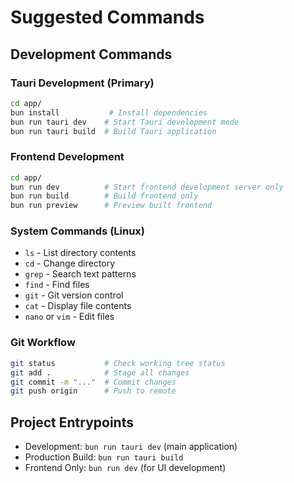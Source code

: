 # Suggested Commands

## Development Commands

### Tauri Development (Primary)
```bash
cd app/
bun install           # Install dependencies
bun run tauri dev    # Start Tauri development mode
bun run tauri build  # Build Tauri application
```

### Frontend Development
```bash
cd app/
bun run dev          # Start frontend development server only
bun run build        # Build frontend only
bun run preview      # Preview built frontend
```

### System Commands (Linux)
- `ls` - List directory contents
- `cd` - Change directory
- `grep` - Search text patterns
- `find` - Find files
- `git` - Git version control
- `cat` - Display file contents
- `nano` or `vim` - Edit files

### Git Workflow
```bash
git status           # Check working tree status
git add .            # Stage all changes
git commit -m "..."  # Commit changes
git push origin      # Push to remote
```

## Project Entrypoints
- Development: `bun run tauri dev` (main application)
- Production Build: `bun run tauri build`
- Frontend Only: `bun run dev` (for UI development)